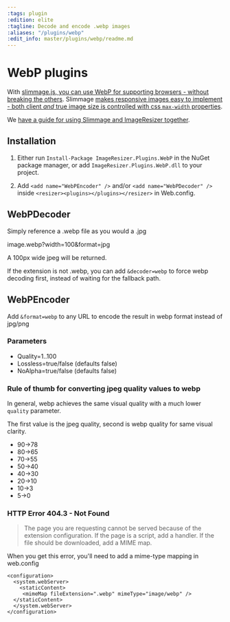 ```yaml
---
:tags: plugin
:edition: elite
:tagline: Decode and encode .webp images
:aliases: "/plugins/webp"
:edit_info: master/plugins/webp/readme.md
---
```


# WebP plugins

With [slimmage.js, you can use WebP for supporting browsers - without breaking the others](https://github.com/imazen/slimmage). Slimmage [makes responsive images easy to implement - both client *and* true image size is controlled with css `max-width` properties](https://github.com/imazen/slimmage). 

We [have a guide for using Slimmage and ImageResizer together](http://imageresizing.net/blog/2013/effortless-responsive-images).

## Installation

1. Either run `Install-Package ImageResizer.Plugins.WebP` in the NuGet package manager, or add `ImageResizer.Plugins.WebP.dll` to your project.

2. Add `<add name="WebPEncoder" />` and/or `<add name="WebPDecoder" />` inside `<resizer><plugins></plugins></resizer>` in Web.config.

## WebPDecoder

Simply reference a .webp file as you would a .jpg

  image.webp?width=100&format=jpg

A 100px wide jpeg will be returned. 

If the extension is not .webp, you can add `&decoder=webp` to force webp decoding first, instead of waiting for the fallback path.


## WebPEncoder

Add `&format=webp` to any URL to encode the result in webp format instead of jpg/png

### Parameters

* Quality=1..100
* Lossless=true/false (defaults false)
* NoAlpha=true/false (defaults false)


### Rule of thumb for converting jpeg quality values to webp

In general, webp achieves the same visual quality with a much lower  `quality` parameter. 

The first value is the jpeg quality, second is webp quality for same visual clarity.

* 90->78
* 80->65 
* 70->55 
* 50->40
* 40->30
* 20->10
* 10->3
* 5->0

### HTTP Error 404.3 - Not Found

> The page you are requesting cannot be served because of the extension configuration. If the page is a script, add a handler. If the file should be downloaded, add a MIME map.


When you get this error, you'll need to add a mime-type mapping in web.config


    <configuration>
      <system.webServer>
        <staticContent>
         <mimeMap fileExtension=".webp" mimeType="image/webp" />
      </staticContent>
      </system.webServer>
    </configuration>
